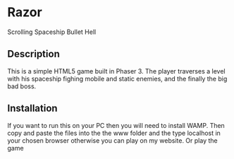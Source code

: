 # Razor
Scrolling Spaceship Bullet Hell

## Description
This is a simple HTML5 game built in Phaser 3. The player traverses a level with his spaceship fighing mobile and static enemies, and the finally the big bad boss.

## Installation
If you want to run this on your PC then you will need to install WAMP. Then copy and paste the files into the the www folder and the type localhost in your chosen browser otherwise you can play on my website. Or play the game 
